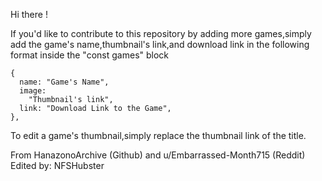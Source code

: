 Hi there !

If you'd like to contribute to this repository by adding more games,simply add the game's name,thumbnail's link,and download link in the following format inside the "const games" block
    
    {
      name: "Game's Name",
      image:
        "Thumbnail's link",
      link: "Download Link to the Game",
    },

To edit a game's thumbnail,simply replace the thumbnail link of the title.

From HanazonoArchive (Github) and u/Embarrassed-Month715 (Reddit)
Edited by: NFSHubster
